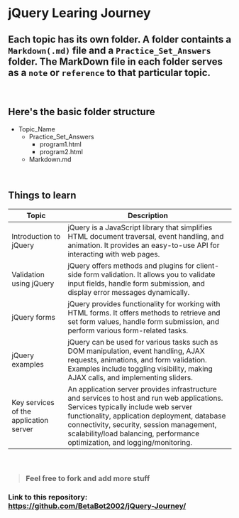 # jQuery Learing Journey

 ## Each topic has its own folder. A folder containts a `Markdown(.md)` file and a `Practice_Set_Answers` folder. The MarkDown file in each folder serves as a `note` or `reference` to that particular topic.
<br>

## Here's the basic folder structure

- Topic_Name
    - Practice_Set_Answers
      - program1.html
      - program2.html
    - Markdown.md
<br>

## Things to learn

| Topic                  | Description                                                                                                                                                       |
|------------------------|-------------------------------------------------------------------------------------------------------------------------------------------------------------------|
| Introduction to jQuery | jQuery is a JavaScript library that simplifies HTML document traversal, event handling, and animation. It provides an easy-to-use API for interacting with web pages.  |
| Validation using jQuery| jQuery offers methods and plugins for client-side form validation. It allows you to validate input fields, handle form submission, and display error messages dynamically.|
| jQuery forms           | jQuery provides functionality for working with HTML forms. It offers methods to retrieve and set form values, handle form submission, and perform various form-related tasks.|
| jQuery examples        | jQuery can be used for various tasks such as DOM manipulation, event handling, AJAX requests, animations, and form validation. Examples include toggling visibility, making AJAX calls, and implementing sliders.|
| Key services of the application server | An application server provides infrastructure and services to host and run web applications. Services typically include web server functionality, application deployment, database connectivity, security, session management, scalability/load balancing, performance optimization, and logging/monitoring. |
<br>



> ### Feel free to fork and add more stuff
>

### Link to this repository: <a href="https://github.com/BetaBot2002/jQuery-Journey/">https://github.com/BetaBot2002/jQuery-Journey/</a>

